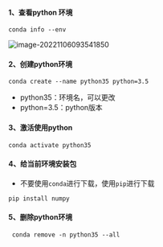 #### 1、查看python 环境

```
conda info --env
```

![image-20221106093541850](C:\Users\谢红尘\AppData\Roaming\Typora\typora-user-images\image-20221106093541850.png)

#### 2、创建python环境

```
conda create --name python35 python=3.5
```

- python35：环境名，可以更改
- python=3.5：python版本

#### 3、激活使用python

```
conda activate python35
```

#### 4、给当前环境安装包

- 不要使用`conda`进行下载，使用`pip`进行下载

```
pip install numpy
```

#### 5、删除python环境

```
 conda remove -n python35 --all
```

